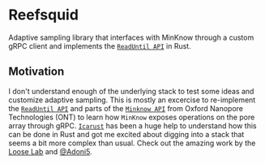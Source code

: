 # Reefsquid

Adaptive sampling library that interfaces with MinKnow through a custom gRPC client and implements the [`ReadUntil API`](https://github.com/nanoporetech/read_until_api) in Rust.

## Motivation

I don't understand enough of the underlying stack to test some ideas and customize adaptive sampling. This is mostly an excercise to re-implement the [`ReadUntil API`](https://github.com/nanoporetech/read_until_api) and parts of the [`Minknow API`](https://github.com/nanoporetech/minknow_api/tree/master/proto/minknow_api) from Oxford Nanopore Technologies (ONT) to learn how `MinKnow` exposes operations on the pore array through gRPC. [`Icarust`](https://github.com/LooseLab/Icarust) has been a huge help to understand how this can be done in Rust and got me excited about digging into a stack that seems a bit more complex than usual. Check out the amazing work by the [Loose Lab](https://github.com/LooseLab) and [@Adoni5](https://github.com/Adoni5).
